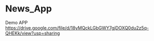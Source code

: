 # News_App
Demo APP
https://drive.google.com/file/d/18yMQckLGbGWY7gjDOXQ0du2z5q-QHEKk/view?usp=sharing
